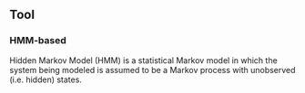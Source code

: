 ## Tool

### HMM-based
Hidden Markov Model (HMM) is a statistical Markov model in which the system being modeled is assumed to be a Markov process with unobserved (i.e. hidden) states.
